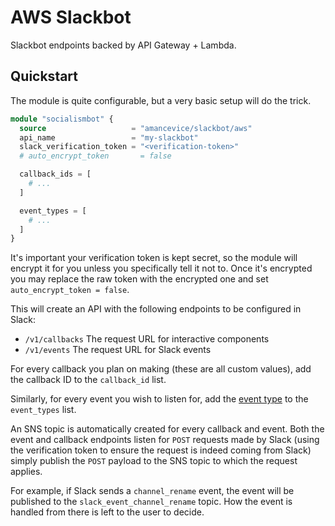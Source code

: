# AWS Slackbot

Slackbot endpoints backed by API Gateway + Lambda.

## Quickstart

The module is quite configurable, but a very basic setup will do the trick.

```terraform
module "socialismbot" {
  source                   = "amancevice/slackbot/aws"
  api_name                 = "my-slackbot"
  slack_verification_token = "<verification-token>"
  # auto_encrypt_token       = false

  callback_ids = [
    # ...
  ]

  event_types = [
    # ...
  ]
}
```

It's important your verification token is kept secret, so the module will encrypt it for you unless you specifically tell it not to. Once it's encrypted you may replace the raw token with the encrypted one and set `auto_encrypt_token = false`.

This will create an API with the following endpoints to be configured in Slack:

- `/v1/callbacks` The request URL for interactive components
- `/v1/events` The request URL for Slack events

For every callback you plan on making (these are all custom values), add the callback ID to the `callback_id` list.

Similarly, for every event you wish to listen for, add the [event type](https://api.slack.com/events) to the `event_types` list.

An SNS topic is automatically created for every callback and event. Both the event and callback endpoints listen for `POST` requests made by Slack (using the verification token to ensure the request is indeed coming from Slack) simply publish the `POST` payload to the SNS topic to which the request applies.

For example, if Slack sends a `channel_rename` event, the event will be published to the `slack_event_channel_rename` topic. How the event is handled from there is left to the user to decide.
